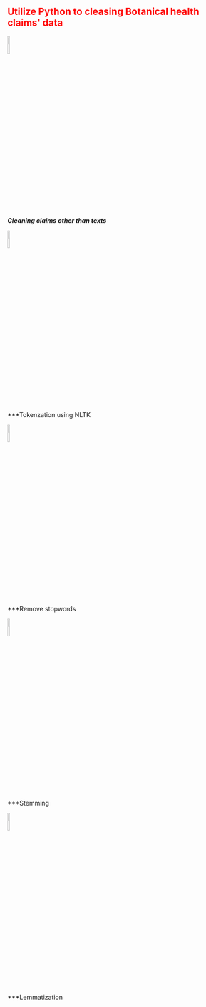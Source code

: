 <h2 style='color:red'> Utilize Python to cleasing Botanical health claims' data </h2> 
<img style = "align:center" src="https://user-images.githubusercontent.com/65596664/154809596-a7527236-4775-4832-bf69-7eba010c968a.png" width=10% height=10%>

***Cleaning claims other than texts***

<img src="https://user-images.githubusercontent.com/65596664/154813425-33b11084-82ef-4642-94a7-f63ad335cb67.jpg" width=10% height=10%)>

***Tokenzation using NLTK


<img src="https://i0.wp.com/xpo6.com/wp-content/uploads/2009/04/stop-words.png?fit=837%2C499&w=640" width=10% height=10%)>

***Remove stopwords



<img src="http://pythonwife.com/wp-content/uploads/stemmer-image-750x530.png" width=10% height=10%)>

***Stemming


<img src="https://zephyrnet.com/wp-content/uploads/2021/02/6-nlp-techniques-every-data-scientist-should-know.png" width=10% height=10%)>

***Lemmatization


 



